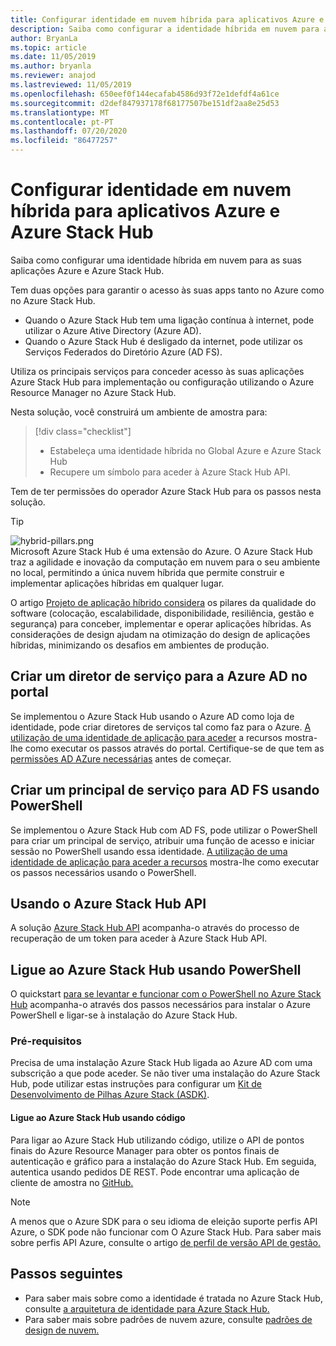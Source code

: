 ```yaml
---
title: Configurar identidade em nuvem híbrida para aplicativos Azure e Azure Stack Hub
description: Saiba como configurar a identidade híbrida em nuvem para aplicações Azure e Azure Stack Hub.
author: BryanLa
ms.topic: article
ms.date: 11/05/2019
ms.author: bryanla
ms.reviewer: anajod
ms.lastreviewed: 11/05/2019
ms.openlocfilehash: 650eef0f144ecafab4586d93f72e1defdf4a61ce
ms.sourcegitcommit: d2def847937178f68177507be151df2aa8e25d53
ms.translationtype: MT
ms.contentlocale: pt-PT
ms.lasthandoff: 07/20/2020
ms.locfileid: "86477257"
---
```

# <a name="configure-hybrid-cloud-identity-for-azure-and-azure-stack-hub-apps"></a>Configurar identidade em nuvem híbrida para aplicativos Azure e Azure Stack Hub

Saiba como configurar uma identidade híbrida em nuvem para as suas aplicações Azure e Azure Stack Hub.

Tem duas opções para garantir o acesso às suas apps tanto no Azure como no Azure Stack Hub.

 * Quando o Azure Stack Hub tem uma ligação contínua à internet, pode utilizar o Azure Ative Directory (Azure AD).
 * Quando o Azure Stack Hub é desligado da internet, pode utilizar os Serviços Federados do Diretório Azure (AD FS).

Utiliza os principais serviços para conceder acesso às suas aplicações Azure Stack Hub para implementação ou configuração utilizando o Azure Resource Manager no Azure Stack Hub.

Nesta solução, você construirá um ambiente de amostra para:

> [!div class="checklist"]
> - Estabeleça uma identidade híbrida no Global Azure e Azure Stack Hub
> - Recupere um símbolo para aceder à Azure Stack Hub API.

Tem de ter permissões do operador Azure Stack Hub para os passos nesta solução.

> [!Tip]  
> ![hybrid-pillars.png](./media/solution-deployment-guide-cross-cloud-scaling/hybrid-pillars.png)  
> Microsoft Azure Stack Hub é uma extensão do Azure. O Azure Stack Hub traz a agilidade e inovação da computação em nuvem para o seu ambiente no local, permitindo a única nuvem híbrida que permite construir e implementar aplicações híbridas em qualquer lugar.  
> 
> O artigo [Projeto de aplicação híbrido considera](overview-app-design-considerations.md) os pilares da qualidade do software (colocação, escalabilidade, disponibilidade, resiliência, gestão e segurança) para conceber, implementar e operar aplicações híbridas. As considerações de design ajudam na otimização do design de aplicações híbridas, minimizando os desafios em ambientes de produção.

## <a name="create-a-service-principal-for-azure-ad-in-the-portal"></a>Criar um diretor de serviço para a Azure AD no portal

Se implementou o Azure Stack Hub usando o Azure AD como loja de identidade, pode criar diretores de serviços tal como faz para o Azure. [A utilização de uma identidade de aplicação para aceder](/azure-stack/operator/azure-stack-create-service-principals.md#manage-an-azure-ad-app-identity) a recursos mostra-lhe como executar os passos através do portal. Certifique-se de que tem as [permissões AD AZure necessárias](/azure/azure-resource-manager/resource-group-create-service-principal-portal#required-permissions) antes de começar.

## <a name="create-a-service-principal-for-ad-fs-using-powershell"></a>Criar um principal de serviço para AD FS usando PowerShell

Se implementou o Azure Stack Hub com AD FS, pode utilizar o PowerShell para criar um principal de serviço, atribuir uma função de acesso e iniciar sessão no PowerShell usando essa identidade. [A utilização de uma identidade de aplicação para aceder a recursos](/azure-stack/operator/azure-stack-create-service-principals.md#manage-an-ad-fs-app-identity) mostra-lhe como executar os passos necessários usando o PowerShell.

## <a name="using-the-azure-stack-hub-api"></a>Usando o Azure Stack Hub API

A solução [Azure Stack Hub API](/azure-stack/user/azure-stack-rest-api-use.md) acompanha-o através do processo de recuperação de um token para aceder à Azure Stack Hub API.

## <a name="connect-to-azure-stack-hub-using-powershell"></a>Ligue ao Azure Stack Hub usando PowerShell

O quickstart [para se levantar e funcionar com o PowerShell no Azure Stack Hub](/azure-stack/operator/azure-stack-powershell-install.md) acompanha-o através dos passos necessários para instalar o Azure PowerShell e ligar-se à instalação do Azure Stack Hub.

### <a name="prerequisites"></a>Pré-requisitos

Precisa de uma instalação Azure Stack Hub ligada ao Azure AD com uma subscrição a que pode aceder. Se não tiver uma instalação do Azure Stack Hub, pode utilizar estas instruções para configurar um [Kit de Desenvolvimento de Pilhas Azure Stack (ASDK)](/azure-stack/asdk/asdk-install.md).

#### <a name="connect-to-azure-stack-hub-using-code"></a>Ligue ao Azure Stack Hub usando código

Para ligar ao Azure Stack Hub utilizando código, utilize o API de pontos finais do Azure Resource Manager para obter os pontos finais de autenticação e gráfico para a instalação do Azure Stack Hub. Em seguida, autentica usando pedidos DE REST. Pode encontrar uma aplicação de cliente de amostra no [GitHub.](https://github.com/shriramnat/HybridARMApplication)

>[!Note]
>A menos que o Azure SDK para o seu idioma de eleição suporte perfis API Azure, o SDK pode não funcionar com O Azure Stack Hub. Para saber mais sobre perfis API Azure, consulte o artigo [de perfil de versão API de gestão.](/azure-stack/user/azure-stack-version-profiles.md)

## <a name="next-steps"></a>Passos seguintes

- Para saber mais sobre como a identidade é tratada no Azure Stack Hub, consulte [a arquitetura de identidade para Azure Stack Hub.](/azure-stack/operator/azure-stack-identity-architecture.md)
- Para saber mais sobre padrões de nuvem azure, consulte [padrões de design de nuvem.](/azure/architecture/patterns)
